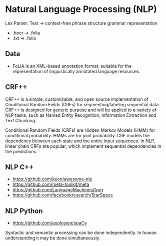 # Natural Language Processing (NLP)

Lex Parser: Text -> context-free phrase structure grammar representation

* .hocr -> .folia
* .txt -> .folia

## Data

* FoLiA is an XML-based annotation format, suitable for the representation of linguistically annotated language resources.

## CRF++

CRF++ is a simple, customizable, and open source implementation of Conditional Random Fields (CRFs) for segmenting/labeling sequential data. 
CRF++ is designed for generic purpose and will be applied to a variety of NLP tasks, such as Named Entity Recognition, Information Extraction and Text Chunking.

Conditional Random Fields (CRFs) are Hidden Markov Models (HMM) for conditional probability. 
HMMs are for joint probability.
CRF models the dependency between each state and the entire input sequences.
In NLP, linear chain CRFs are popular, which implement sequential dependencies in the predictions.

## NLP C++
* https://github.com/keon/awesome-nlp
* https://github.com/meta-toolkit/meta
* https://github.com/LanguageMachines/frog
* https://github.com/facebookresearch/StarSpace

## NLP Python
* https://github.com/explosion/spaCy

Syntactic and semantic processing can be done independently. In human understanding it may be done simultaneously.
